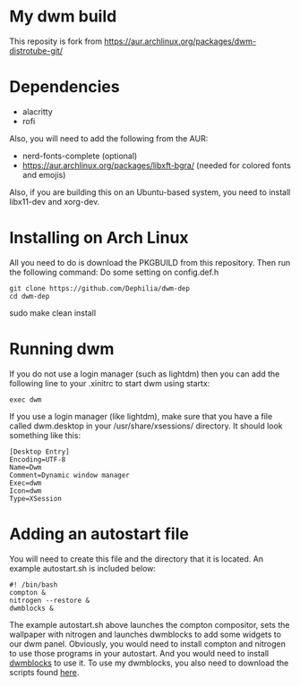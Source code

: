 # My dwm build
This reposity is fork from https://aur.archlinux.org/packages/dwm-distrotube-git/


# Dependencies
+ alacritty
+ rofi

Also, you will need to add the following from the AUR:
+ nerd-fonts-complete (optional)
+ https://aur.archlinux.org/packages/libxft-bgra/ (needed for colored fonts and emojis)

Also, if you are building this on an Ubuntu-based system, you need to install libx11-dev and xorg-dev.

# Installing on Arch Linux

All you need to do is download the PKGBUILD from this repository.  Then run the following command:
Do some setting on config.def.h

	git clone https://github.com/Dephilia/dwm-dep
	cd dwm-dep
  sudo make clean install
	

# Running dwm

If you do not use a login manager (such as lightdm) then you can add the following line to your .xinitrc to start dwm using startx:

    exec dwm
	
If you use a login manager (like lightdm), make sure that you have a file called dwm.desktop in your /usr/share/xsessions/ directory.  It should look something like this:

	[Desktop Entry]
	Encoding=UTF-8
	Name=Dwm
	Comment=Dynamic window manager
	Exec=dwm
	Icon=dwm
	Type=XSession

# Adding an autostart file

You will need to create this file and the directory that it is located.  An example autostart.sh is included below:

	#! /bin/bash 
	compton &
	nitrogen --restore &
	dwmblocks &
	
The example autostart.sh above launches the compton compositor, sets the wallpaper with nitrogen and launches dwmblocks to add some widgets to our dwm panel.  Obviously, you would need to install compton and nitrogen to use those programs in your autostart.  And you would need to install [dwmblocks](https://gitlab.com/dwt1/dotfiles/-/tree/master/dwmblocks) to use it.  To use my dwmblocks, you also need to download the scripts found [here](https://gitlab.com/dwt1/dotfiles/-/tree/master/.local%2Fbin).
